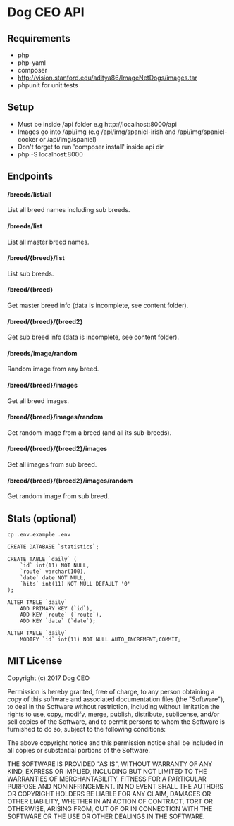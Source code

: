 # Dog CEO API

## Requirements

 - php
 - php-yaml
 - composer
 - http://vision.stanford.edu/aditya86/ImageNetDogs/images.tar
 - phpunit for unit tests

## Setup
 - Must be inside /api folder e.g http://localhost:8000/api
 - Images go into /api/img (e.g /api/img/spaniel-irish and /api/img/spaniel-cocker or /api/img/spaniel)
 - Don't forget to run 'composer install' inside api dir
 - php -S localhost:8000

## Endpoints

#### /breeds/list/all
List all breed names including sub breeds.

#### /breeds/list
List all master breed names.

#### /breed/{breed}/list
List sub breeds.

#### /breed/{breed}
Get master breed info (data is incomplete, see content folder).

#### /breed/{breed}/{breed2}
Get sub breed info (data is incomplete, see content folder).

#### /breeds/image/random
Random image from any breed.

#### /breed/{breed}/images
Get all breed images.

#### /breed/{breed}/images/random
Get random image from a breed (and all its sub-breeds).

#### /breed/{breed}/{breed2}/images
Get all images from sub breed.

#### /breed/{breed}/{breed2}/images/random
Get random image from sub breed.

## Stats (optional)
```
cp .env.example .env
```

```
CREATE DATABASE `statistics`;

CREATE TABLE `daily` (
    `id` int(11) NOT NULL,
    `route` varchar(100),
    `date` date NOT NULL,
    `hits` int(11) NOT NULL DEFAULT '0'
);

ALTER TABLE `daily`
    ADD PRIMARY KEY (`id`),
    ADD KEY `route` (`route`),
    ADD KEY `date` (`date`);

ALTER TABLE `daily`
    MODIFY `id` int(11) NOT NULL AUTO_INCREMENT;COMMIT;
```

## MIT License

Copyright (c) 2017 Dog CEO

Permission is hereby granted, free of charge, to any person obtaining a copy
of this software and associated documentation files (the "Software"), to deal
in the Software without restriction, including without limitation the rights
to use, copy, modify, merge, publish, distribute, sublicense, and/or sell
copies of the Software, and to permit persons to whom the Software is
furnished to do so, subject to the following conditions:

The above copyright notice and this permission notice shall be included in all
copies or substantial portions of the Software.

THE SOFTWARE IS PROVIDED "AS IS", WITHOUT WARRANTY OF ANY KIND, EXPRESS OR
IMPLIED, INCLUDING BUT NOT LIMITED TO THE WARRANTIES OF MERCHANTABILITY,
FITNESS FOR A PARTICULAR PURPOSE AND NONINFRINGEMENT. IN NO EVENT SHALL THE
AUTHORS OR COPYRIGHT HOLDERS BE LIABLE FOR ANY CLAIM, DAMAGES OR OTHER
LIABILITY, WHETHER IN AN ACTION OF CONTRACT, TORT OR OTHERWISE, ARISING FROM,
OUT OF OR IN CONNECTION WITH THE SOFTWARE OR THE USE OR OTHER DEALINGS IN THE
SOFTWARE.